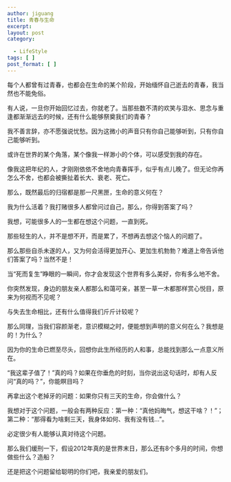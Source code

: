 ```yaml
---
author: jiguang
title: 青春与生命
excerpt:
layout: post
category:

  - LifeStyle
tags: [ ]
post_format: [ ]
---
```

每个人都曾有过青春，也都会在生命的某个阶段，开始缅怀自己逝去的青春，我当然也不能免俗。

有人说，一旦你开始回忆过去，你就老了。当那些数不清的欢笑与泪水、思念与重逢都渐渐远去的时候，还有什么能够祭奠我们的青春？

我不善言辞，亦不愿强说忧愁。因为这微小的声音只有你自己能够听到，只有你自己能够听到。

或许在世界的某个角落，某个像我一样渺小的个体，可以感受到我的存在。

像我这把年纪的人，才刚刚依依不舍地向青春挥手，似乎有点儿晚了。但无论你再怎么不舍，也都会被撕扯着长大、衰老、死亡。

那么，既然最后的归宿都是那一尺黑匣，生命的意义何在？

我为什么活着？我打赌很多人都曾问过自己，那么，你得到答案了吗？

我想，可能很多人的一生都在想这个问题，一直到死。

那些轻生的人，并不是想不开，而是累了，不想再去想这个恼人的问题了。

那么那些自杀未遂的人，又为何会活得更加开心、更加生机勃勃？难道上帝告诉他们答案了吗？当然不是！

当“死而复生”睁眼的一瞬间，你才会发现这个世界有多么美好，你有多么地不舍。

你突然发现，身边的朋友亲人都那么和蔼可亲，甚至一草一木都那样赏心悦目，原来为何视而不见呢？

与失去生命相比，还有什么值得我们斤斤计较呢？

那么同理，当我们容颜渐老，意识模糊之时，便能想到声明的意义何在么？我想是的！为什么？

因为你的生命已燃至尽头，回想你此生所经历的人和事，总能找到那么一点意义所在。

“我这辈子值了！”真的吗？如果在你垂危的时刻，当你说出这句话时，却有人反问“真的吗？”，你能瞑目吗？

再拿出这个老掉牙的问题：如果你只有三天的生命，你会做什么？

我想对于这个问题，一般会有两种反应：第一种：“真他妈晦气，想这干啥？！”；第二种：“那得看为啥剩三天，我身体如何、我有没有钱…”。

必定很少有人能够认真对待这个问题。

那么我们缓刑一下，假设2012年真的是世界末日，那么还有8个多月的时间，你想做些什么？造船？

还是把这个问题留给聪明的你们吧，我亲爱的朋友们。